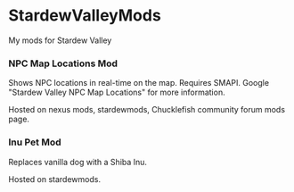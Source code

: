 # StardewValleyMods
My mods for Stardew Valley


### NPC Map Locations Mod
Shows NPC locations in real-time on the map. Requires SMAPI. Google "Stardew Valley NPC Map Locations" for more information.

Hosted on nexus mods, stardewmods, Chucklefish community forum mods page.

###  Inu Pet Mod
Replaces vanilla dog with a Shiba Inu.

Hosted on stardewmods.


